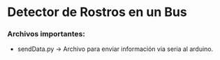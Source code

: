 # Detector de Rostros en un Bus

### Archivos importantes:
* sendData.py -> Archivo para enviar información via seria al arduino.